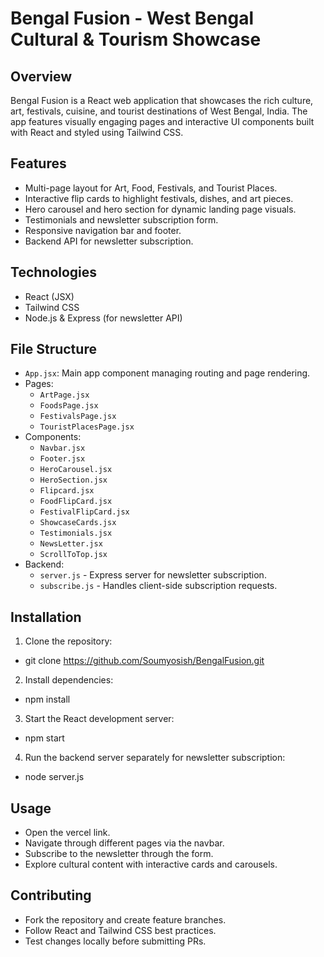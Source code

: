 # Bengal Fusion - West Bengal Cultural & Tourism Showcase

## Overview
Bengal Fusion is a React web application that showcases the rich culture, art, festivals, cuisine, and tourist destinations of West Bengal, India. The app features visually engaging pages and interactive UI components built with React and styled using Tailwind CSS.

## Features
- Multi-page layout for Art, Food, Festivals, and Tourist Places.
- Interactive flip cards to highlight festivals, dishes, and art pieces.
- Hero carousel and hero section for dynamic landing page visuals.
- Testimonials and newsletter subscription form.
- Responsive navigation bar and footer.
- Backend API for newsletter subscription.

## Technologies
- React (JSX)
- Tailwind CSS
- Node.js & Express (for newsletter API)

## File Structure
- `App.jsx`: Main app component managing routing and page rendering.
- Pages:  
  - `ArtPage.jsx`  
  - `FoodsPage.jsx`  
  - `FestivalsPage.jsx`  
  - `TouristPlacesPage.jsx`
- Components:  
  - `Navbar.jsx`
  - `Footer.jsx`  
  - `HeroCarousel.jsx`
  - `HeroSection.jsx`  
  - `Flipcard.jsx`
  - `FoodFlipCard.jsx`
  - `FestivalFlipCard.jsx`  
  - `ShowcaseCards.jsx`
  - `Testimonials.jsx`  
  - `NewsLetter.jsx`
  - `ScrollToTop.jsx`
- Backend:  
  - `server.js` - Express server for newsletter subscription.  
  - `subscribe.js` - Handles client-side subscription requests.

## Installation

1. Clone the repository:  
 
- git clone https://github.com/Soumyosish/BengalFusion.git

2. Install dependencies:  
 - npm install

3. Start the React development server:  
 - npm start

4. Run the backend server separately for newsletter subscription:  
 - node server.js


## Usage
- Open the vercel link.
- Navigate through different pages via the navbar.
- Subscribe to the newsletter through the form.
- Explore cultural content with interactive cards and carousels.

## Contributing
- Fork the repository and create feature branches.
- Follow React and Tailwind CSS best practices.
- Test changes locally before submitting PRs.





